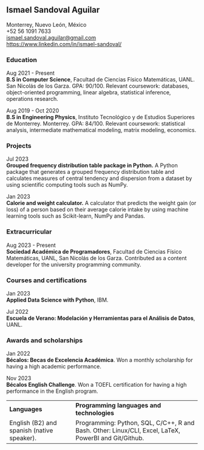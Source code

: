 ## Ismael Sandoval Aguilar

Monterrey, Nuevo León, México\
+52 56 1091 7633\
ismael.sandoval.aguilar@gmail.com\
https://www.linkedin.com/in/ismael-sandoval/

### Education
                  
Aug 2021 - Present\
**B.S in Computer Science**, Facultad de Ciencias Físico Matemáticas, UANL. San Nicolás de los Garza. GPA: 90/100. Relevant coursework: databases, object-oriented programming, linear algebra, statistical inference, operations research.

Aug 2019 - Oct 2020\
**B.S in Engineering Physics**, Instituto Tecnológico y de Estudios Superiores de Monterrey. Monterrey. GPA: 84/100. Relevant coursework: statistical analysis, intermediate mathematical modeling, matrix modeling, economics.

### Projects

Jul 2023\
**Grouped frequency distribution table package in Python.** A Python package that generates a grouped frequency distribution table and calculates measures of central tendency and dispersion from a dataset by using scientific computing tools such as NumPy.

Jan 2023\
**Calorie and weight calculator.** A calculator that predicts the weight gain (or loss) of a person based on their average calorie intake by using machine learning tools such as Scikit-learn, NumPy and Pandas.

[comment]: <### Oct 2022\ **Exploratory data analysis from MisProfesores.com.** Performed an EDA based on the data from the site MisProfesores.com, which was obtained by using web scraping tools such as BeautifulSoup and RegEx.>

### Extracurricular 

Aug 2023 - Present\
**Sociedad Académica de Programadores**, Facultad de Ciencias Físico Matemáticas, UANL, San Nicolás de los Garza. Contributed as a content developer for the university programming community.

[comment]: <### Programming languages and technologies  **Programming**: Python, SQL, C, C++, R and Bash.\ **Python libraries**: Pandas, Matplotlib, SciKit-Learn, BeautifulSoup, RegEx and NumPy.\ **Other**: Linux/CLI, Excel, LaTeX and Git/Github.> 

### Courses and certifications

Jan 2023\
**Applied Data Science with Python**, IBM.

Jul 2022\
**Escuela de Verano: Modelación y Herramientas para el Análisis de Datos**, UANL.

[comment]: <Jan 2022\ **Data Analysis with Python**, FreeCodeCamp > 

### Awards and scholarships 

Jan 2022\
**Bécalos: Becas de Excelencia Académica**. Won a monthly scholarship for having a high academic performance.

Nov 2023\
**Bécalos English Challenge**. Won a TOEFL certification for having a high performance in the English program.

<table border="0">
 <tr>
    <td><b style="font-size:px">Languages</b></td>
    <td><b style="font-size:px">Programming languages and technologies</b></td>
 </tr>
 <tr>
    <td>English (B2) and spanish (native speaker).</td>
    <td>Programming: Python, SQL, C/C++, R and Bash.
    Other: Linux/CLI, Excel, LaTeX, PowerBI and Git/Github.</td>
 </tr>
</table>

